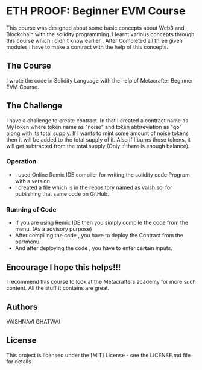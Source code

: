 # ETH PROOF: Beginner EVM Course
This course was designed about some basic concepts about Web3 and Blockchain with the solidity programming. 
I learnt various concepts through this course which i didn't know  earlier .
After Completed all three given modules i have to make a contract with the help of this concepts.

## The Course 
I wrote the code in Solidity Language with the help of Metacrafter Beginner EVM Course.


## The Challenge 

I have a challenge to create contract. In that I created a contract name as MyToken where token name as "noise" and token abbreviation as "go" along with its total supply. If I wants to mint some amount of noise tokens then it will be added to the total supply of it. Also if I burns those tokens, it will get subtracted from the total supply (Only if there is enough balance).

### Operation 

* I used Online Remix IDE compiler for writing the solidity code Program with a version.
* I created a file which is in the repository named as vaish.sol for publishing that same code on GitHub.

### Running of Code 

* If you are using Remix IDE then you simply compile the code from the  menu. (As a advisory purpose)
* After compiling the code , you have to deploy the Contract from the bar/menu.
* And after deploying the code , you have to enter certain inputs. 

## Encourage I hope this helps!!!

I recommend this course to look at the Metacrafters academy for more such content. All the stuff it contains are great.

## Authors
VAISHNAVI GHATWAI

## License
This project is licensed under the [MIT] License - see the LICENSE.md file for details
